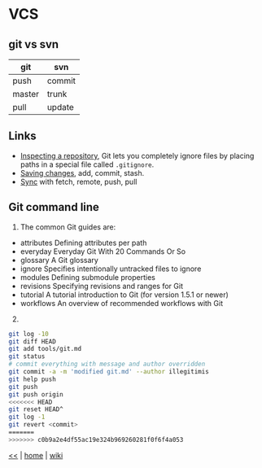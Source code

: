 # VCS

## git vs svn
git | svn
--- | ---
push | commit
master | trunk
pull | update

## Links
+ [Inspecting a repository](https://www.atlassian.com/git/tutorials/inspecting-a-repository), 
Git lets you completely ignore files by placing paths in a special file called `.gitignore`.
+ [Saving changes](https://www.atlassian.com/git/tutorials/saving-changes), add, commit, stash.
+ [Sync](https://www.atlassian.com/git/tutorials/syncing) with fetch, remote, push, pull

## Git command line

1. The common Git guides are:
-   attributes   Defining attributes per path
-   everyday     Everyday Git With 20 Commands Or So
-   glossary     A Git glossary
-   ignore       Specifies intentionally untracked files to ignore
-   modules      Defining submodule properties
-   revisions    Specifying revisions and ranges for Git
-   tutorial     A tutorial introduction to Git (for version 1.5.1 or newer)
-   workflows    An overview of recommended workflows with Git

2. 
```sh
git log -10
git diff HEAD
git add tools/git.md
git status
# commit everything with message and author overridden
git commit -a -m 'modified git.md' --author illegitimis
git help push
git push
git push origin
<<<<<<< HEAD
git reset HEAD^
git log -1 
git revert <commit>
=======
>>>>>>> c0b9a2e4df55ac19e324b969260281f0f6f4a053
```



[<<](../tools.md)
|
[home](../README.md)
|
[wiki](https://github.com/illegitimis/Tutorial/wiki)